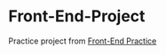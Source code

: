 # Front-End-Project
Practice project from
[Front-End Practice](https://www.frontendpractice.com/projects/abstract)
